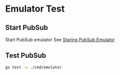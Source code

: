 # Emulator Test

## Start PubSub

Start PubSub emulator
See [Staring PubSub Emulator](../../README.md#PubSub)

## Test PubSub

```bash
go test -v ./cmd/emulator
```
